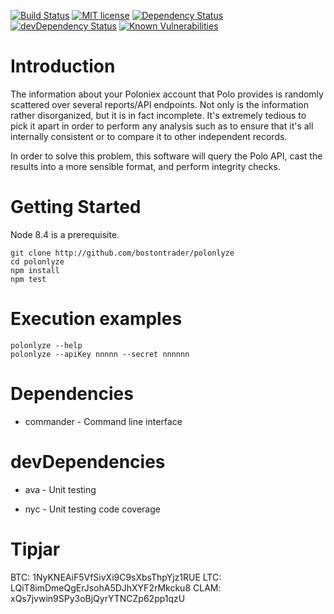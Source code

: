 [![Build Status](https://travis-ci.org/bostontrader/polonlyze.svg?branch=master)](https://travis-ci.org/bostontrader/polonlyze)
[![MIT license](http://img.shields.io/badge/license-MIT-brightgreen.svg)](http://opensource.org/licenses/MIT)
[![Dependency Status](https://david-dm.org/bostontrader/polonlyze.svg)](https://david-dm.org/bostontrader/polonlyze)
[![devDependency Status](https://david-dm.org/bostontrader/polonlyze/dev-status.svg)](https://david-dm.org/bostontrader/polonlyze#info=devDependencies)
[![Known Vulnerabilities](https://snyk.io/test/github/bostontrader/polonlyze/badge.svg)](https://snyk.io/test/github/bostontrader/polonlyze)

# Introduction

The information about your Poloniex account that Polo provides is randomly scattered over several reports/API endpoints. Not only is the information rather disorganized, but it is in fact incomplete.  It's extremely tedious to pick it apart in order to perform any analysis such as to ensure that it's all internally consistent or to compare it to other independent records.

In order to solve this problem, this software will query the Polo API, cast the results into a more sensible format, and perform integrity checks.

# Getting Started

Node 8.4 is a prerequisite.

```
git clone http://github.com/bostontrader/polonlyze
cd polonlyze
npm install
npm test
```

# Execution examples

```
polonlyze --help
polonlyze --apiKey nnnnn --secret nnnnnn
```



# Dependencies

* commander - Command line interface

# devDependencies

* ava - Unit testing

* nyc - Unit testing code coverage


# Tipjar
BTC: 1NyKNEAiF5VfSivXi9C9sXbsThpYjz1RUE
LTC: LQiT8imDmeQgErJsohA5DJhXYF2rMkcku8
CLAM: xQs7jvwin9SPy3oBjQyrYTNCZp62pp1qzU
